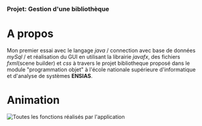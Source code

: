 ### Projet: Gestion d'une bibliothèque
# A propos

Mon premier essai avec le langage _java_ / connection avec base de données _mySql_ / et réalisation du GUI en utilisant la librairie _javafx_, des fichiers _fxml_(scene builder) et _css_ à travers le projet bibliotheque proposé dans le module "programmation objet" à l'école nationale supérieure d'informatique et d'analyse de systèmes **ENSIAS**.

# Animation 
![Toutes les fonctions réalisés par l'application](https://github.com/somaya287/Projet-Bibliotheque/blob/master/animation.gif)
